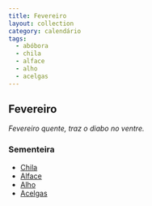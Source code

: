 ```yaml
---
title: Fevereiro
layout: collection
category: calendário
tags:
  - abóbora
  - chila
  - alface
  - alho
  - acelgas
---
```


## Fevereiro

_Fevereiro quente, traz o diabo no ventre._

### Sementeira

* [Chila][1]
* [Alface][2]
* [Alho][3]
* [Acelgas][4]

[1]: /culturas/abobora/
[2]: /culturas/alface/
[3]: /culturas/alho/
[4]: /culturas/acelgas/
